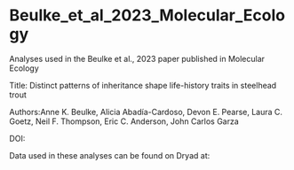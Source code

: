 # Beulke_et_al_2023_Molecular_Ecology
Analyses used in the Beulke et al., 2023 paper published in Molecular Ecology

Title: Distinct patterns of inheritance shape life-history traits in steelhead trout

Authors:Anne K. Beulke, Alicia Abadía-Cardoso, Devon E. Pearse, Laura C. Goetz, Neil F. Thompson, Eric C. Anderson, John Carlos Garza

DOI: 


Data used in these analyses can be found on Dryad at: 
